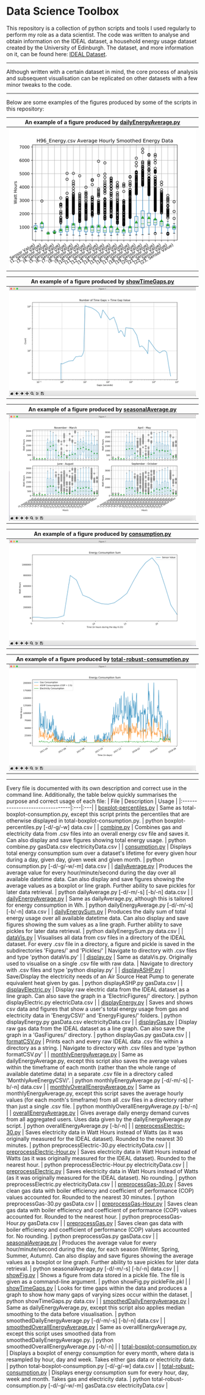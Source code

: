 # Data Science Toolbox
This repository is a collection of python scripts and tools I used regularly to perform my role as a data scientist. 
The code was written to analyse and obtain information on the IDEAL dataset, a household energy usage dataset created by the University of Edinburgh.
The dataset, and more information on it, can be found here: [IDEAL Dataset](https://datashare.is.ed.ac.uk/handle/10283/3647).

---------------

Although written with a certain dataset in mind, the core process of analysis and subsequent visualisation can be replicated on other datasets with a few minor tweaks to the code.

---------------

Below are some examples of the figures produced by some of the scripts in this repository:

| An example of a figure produced by [dailyEnergyAverage.py](dailyEnergyAverage.py) |
|------|
|![dailyEnergyAverage.py Example Figure](/ExampleFigures/dailyEnergyAverageExample.png)| 

| An example of a figure produced by [showTimeGaps.py](showTimeGaps.py) |
|------|
|![showTimeGaps.py Example Figure](/ExampleFigures/showTimeGapsExample.png)|

| An example of a figure produced by [seasonalAverage.py](seasonalAverage.py) |
|------|
|![seasonalAverage.py Example Figure](/ExampleFigures/seasonalAverageExample.png)|

| An example of a figure produced by [consumption.py](consumption.py) |
|------|
|![consumption.py Example Figure](/ExampleFigures/consumptionExample.png)|

| An example of a figure produced by [total-robust-consumption.py](total-robust-consumption.py) |
|------|
|![total-robust-consumption.py Example Figure](/ExampleFigures/total-robust-consumptionExample.png)|

---------------

Every file is documented with its own description and correct use in the command line.
Additionally, the table below quickly summarises the purpose and correct usage of each file:
| File                            | Description | Usage |
|:--------------------------------|:---|:---|
| [boxplot-percentiles.py](boxplot-percentiles.py)          | Same as total-boxplot-consumption.py, except this script prints the percentiles that are otherwise displayed in total-boxplot-consumption.py. | python boxplot-percentiles.py [-d/-g/-w] data.csv |
| [combine.py](combine.py)                      | Combines gas and electricity data from .csv files into an overall energy csv file and saves it. Can also display and save figures showing total energy usage. | python combine.py gasData.csv electricityData.csv |
| [consumption.py](consumption.py)                  | Displays total energy consumption sum over a dataset's lifetime for every given hour during a day, given day, given week and given month. | python consumption.py [-d/-g/-w/-m] data.csv |
| [dailyAverage.py](dailyAverage.py)                 | Produces the average value for every hour/minute/second during the day over all available datetime data. Can also display and save figures showing the average values as a boxplot or line graph. Further ability to save pickles for later data retrieval. | python dailyAverage.py [-d/-m/-s] [-b/-n] data.csv |
| [dailyEnergyAverage.py](dailyEnergyAverage.py)           | Same as dailyAverage.py, although this is tailored for energy consumption in Wh. | python dailyEnergyAverage.py [-d/-m/-s] [-b/-n] data.csv |
| [dailyEnergySum.py](dailyEnergySum.py)               | Produces the daily sum of total energy usage over all available datetime data. Can also display and save figures showing the sum values as a line graph. Further ability to save pickles for later data retrieval. | python dailyEnergySum.py data.csv |
| [dataVis.py](dataVis.py)                      | Visualises all data from csv files in a directory of the IDEAL dataset. For every .csv file in a directory, a figure and pickle is saved in the subdirectories 'Figures/' and 'Pickles/' | Navigate to directory with .csv files and type 'python dataVis.py' |
| [display.py](display.py)                      | Same as dataVis.py. Originally used to visualise on a single .csv file with raw data. | Navigate to directory with .csv files and type 'python display.py' |
| [displayASHP.py](displayASHP.py)                  | Save/Display the electricity needs of an Air Source Heat Pump to generate equivalent heat given by gas. | python displayASHP.py gasData.csv |
| [displayElectric.py](displayElectric.py)              | Display raw electric data from the IDEAL dataset as a line graph. Can also save the graph in a 'ElectricFigures/' directory. | python displayElectric.py electricData.csv |
| [displayEnergy.py](displayEnergy.py)                | Saves and shows csv data and figures that show a user's total energy usage from gas and electricity data in 'EnergyCSV/' and 'EnergyFigures/' folders. | python displayEnergy.py gasData.csv electricityData.csv |
| [displayGas.py](displayGas.py)                   | Display raw gas data from the IDEAL dataset as a line graph. Can also save the graph in a 'GasFigures/' directory. | python displayGas.py gasData.csv |
| [formatCSV.py](formatCSV.py)                    | Prints each and every raw IDEAL data .csv file within a directory as a string. | Navigate to directory with .csv files and type 'python formatCSV.py' |
| [monthlyEnergyAverage.py](monthlyEnergyAverage.py)         | Same as dailyEnergyAverage.py, except this script also saves the average values within the timeframe of each month (rather than the whole range of available datetime data) in a separate .csv file in a directory called 'MonthlyAveEnergyCSV/'. | python monthlyEnergyAverage.py [-d/-m/-s] [-b/-n] data.csv |
| [monthlyOverallEnergyAverage.py](monthlyOverallEnergyAverage.py)  | Same as monthlyEnergyAverage.py, except this script saves the average hourly values (for each month's timeframe) from all .csv files in a directory rather than just a single .csv file. | python monthlyOverallEnergyAverage.py [-b/-n] |
| [overallEnergyAverage.py](overallEnergyAverage.py)         | Gives average daily energy demand curves from all aggregated users. Uses data given by the dailyEnergyAverage.py script. | python overallEnergyAverage.py [-b/-n] |
| [preprocessElectric-30.py](preprocessElectric-30.py)        | Saves electricity data in Watt Hours instead of Watts (as it was originally measured for the IDEAL dataset). Rounded to the nearest 30 minutes. | python preprocessElectric-30.py electricityData.csv |
| [preprocessElectric-Hour.py](preprocessElectric-Hour.py)      | Saves electricity data in Watt Hours instead of Watts (as it was originally measured for the IDEAL dataset). Rounded to the nearest hour. | python preprocessElectric-Hour.py electricityData.csv |
| [preprocessElectric.py](preprocessElectric.py)           | Saves electricity data in Watt Hours instead of Watts (as it was originally measured for the IDEAL dataset). No rounding. | python preprocessElectric.py electricityData.csv |
| [preprocessGas-30.py](preprocessGas-30.py)             | Saves clean gas data with boiler efficiency and coefficient of performance (COP) values accounted for. Rounded to the nearest 30 minutes. | python preprocessGas-30.py gasData.csv |
| [preprocessGas-Hour.py](preprocessGas-Hour.py)           | Saves clean gas data with boiler efficiency and coefficient of performance (COP) values accounted for. Rounded to the nearest hour. | python preprocessGas-Hour.py gasData.csv |
| [preprocessGas.py](preprocessGas.py)                | Saves clean gas data with boiler efficiency and coefficient of performance (COP) values accounted for. No rounding. | python preprocessGas.py gasData.csv |
| [seasonalAverage.py](seasonalAverage.py)              | Produces the average value for every hour/minute/second during the day, for each season (Winter, Spring, Summer, Autumn). Can also display and save figures showing the average values as a boxplot or line graph. Further ability to save pickles for later data retrieval. | python seasonalAverage.py [-d/-m/-s] [-b/-n] data.csv |
| [showFig.py](showFig.py)                      | Shows a figure from data stored in a pickle file. The file is given as a command-line argument. | python showFig.py pickleFile.pkl |
| [showTimeGaps.py](showTimeGaps.py)                 | Looks for time gaps within the data and produces a graph to show how many gaps of varying sizes occur within the dataset. | python showTimeGaps.py data.csv |
| [smoothedDailyEnergyAverage.py](smoothedDailyEnergyAverage.py)   | Same as dailyEnergyAverage.py, except this script also applies median smoothing to the data before visualisation. | python smoothedDailyEnergyAverage.py [-d/-m/-s] [-b/-n] data.csv |
| [smoothedOverallEnergyAverage.py](smoothedOverallEnergyAverage.py) | Same as overallEnergyAverage.py, except this script uses smoothed data from smoothedDailyEnergyAverage.py. | python smoothedOverallEnergyAverage.py [-b/-n] |
| [total-boxplot-consumption.py](total-boxplot-consumption.py)    | Displays a boxplot of energy consumption for every month, where data is resampled by hour, day and week. Takes either gas data or electricity data. | python total-boxplot-consumption.py [-d/-g/-w] data.csv |
| [total-robust-consumption.py](total-robust-consumption.py)     | Displays energy consumption sum for every hour, day, week and month. Takes gas and electricity data. | python total-robust-consumption.py [-d/-g/-w/-m] gasData.csv electricityData.csv |
